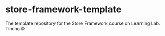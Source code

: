 # store-framework-template
The template repository for the Store Framework course on Learning Lab.
Tincho ©
